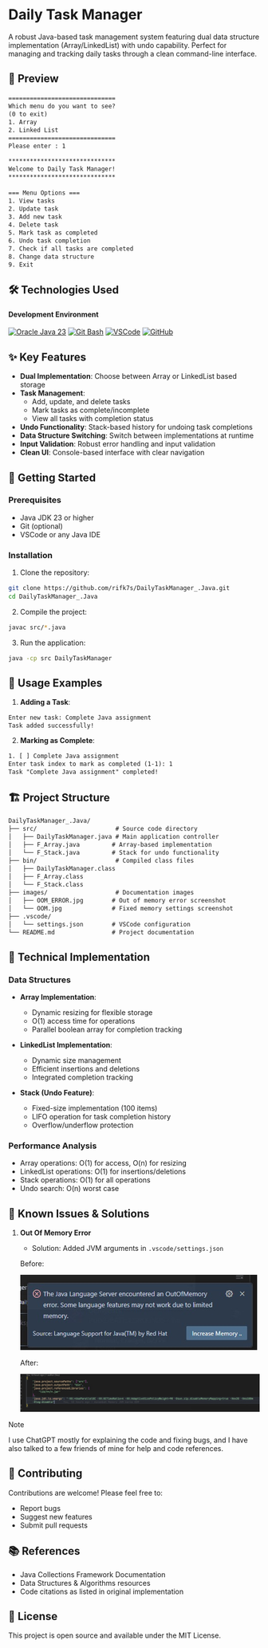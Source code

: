 # Daily Task Manager

A robust Java-based task management system featuring dual data structure implementation (Array/LinkedList) with undo capability. Perfect for managing and tracking daily tasks through a clean command-line interface.

## 📸 Preview
```
==============================
Which menu do you want to see?
(0 to exit)
1. Array
2. Linked List
==============================
Please enter : 1
```
```
******************************
Welcome to Daily Task Manager!
******************************

=== Menu Options ===
1. View tasks
2. Update task
3. Add new task
4. Delete task
5. Mark task as completed
6. Undo task completion
7. Check if all tasks are completed
8. Change data structure
9. Exit
```

## 🛠️ Technologies Used
#### Development Environment
  [![Oracle Java 23](https://img.shields.io/badge/Oracle%20Java%2023-ED8B00?style=flat&logo=openjdk&logoColor=white)](https://www.oracle.com/java/)
  [![Git Bash](https://img.shields.io/badge/Gitbash%20--f14e32?logo=git)](https://git-scm.com/downloads)
  [![VSCode](https://img.shields.io/badge/VSCode-0086d1?style=flat&logo=internetcomputer&logoColor=white)](https://code.visualstudio.com/download) 
  [![GitHub](https://img.shields.io/badge/GitHub%20-ts?logo=github&logoColor=black&labelColor=white&color=54a5e3)](https://github.com)

## ✨ Key Features
- **Dual Implementation**: Choose between Array or LinkedList based storage
- **Task Management**:
  - Add, update, and delete tasks
  - Mark tasks as complete/incomplete
  - View all tasks with completion status
- **Undo Functionality**: Stack-based history for undoing task completions
- **Data Structure Switching**: Switch between implementations at runtime
- **Input Validation**: Robust error handling and input validation
- **Clean UI**: Console-based interface with clear navigation

## 🚀 Getting Started

### Prerequisites
- Java JDK 23 or higher
- Git (optional)
- VSCode or any Java IDE

### Installation
1. Clone the repository:
```bash
git clone https://github.com/rifk7s/DailyTaskManager_.Java.git
cd DailyTaskManager_.Java
```

2. Compile the project:
```bash
javac src/*.java
```

3. Run the application:
```bash
java -cp src DailyTaskManager
```

## 📖 Usage Examples

1. **Adding a Task**:
```
Enter new task: Complete Java assignment
Task added successfully!
```

2. **Marking as Complete**:
```
1. [ ] Complete Java assignment
Enter task index to mark as completed (1-1): 1
Task "Complete Java assignment" completed!
```

## 🏗️ Project Structure
```
DailyTaskManager_.Java/
├── src/                      # Source code directory
│   ├── DailyTaskManager.java # Main application controller
│   ├── F_Array.java         # Array-based implementation
│   └── F_Stack.java         # Stack for undo functionality
├── bin/                      # Compiled class files
│   ├── DailyTaskManager.class
│   ├── F_Array.class
│   └── F_Stack.class
├── images/                   # Documentation images
│   ├── OOM_ERROR.jpg        # Out of memory error screenshot
│   └── OOM.jpg              # Fixed memory settings screenshot
├── .vscode/
│   └── settings.json        # VSCode configuration
└── README.md                # Project documentation
```

## 🔧 Technical Implementation

### Data Structures
- **Array Implementation**:
  - Dynamic resizing for flexible storage
  - O(1) access time for operations
  - Parallel boolean array for completion tracking

- **LinkedList Implementation**:
  - Dynamic size management
  - Efficient insertions and deletions
  - Integrated completion tracking

- **Stack (Undo Feature)**:
  - Fixed-size implementation (100 items)
  - LIFO operation for task completion history
  - Overflow/underflow protection

### Performance Analysis
- Array operations: O(1) for access, O(n) for resizing
- LinkedList operations: O(1) for insertions/deletions
- Stack operations: O(1) for all operations
- Undo search: O(n) worst case

## 🐛 Known Issues & Solutions
1. **Out Of Memory Error**
   - Solution: Added JVM arguments in `.vscode/settings.json`
   
   Before:
   
   ![OOM Error](https://github.com/rifk7s/DailyTaskManager_.Java/blob/main/images/OOM_ERROR.jpg?raw=true)
   
   After:
   
   ![OOM Fixed](https://github.com/rifk7s/DailyTaskManager_.Java/blob/main/images/OOM.jpg?raw=true)

> [!NOTE]  
> I use ChatGPT mostly for explaining the code and fixing bugs, and I have also talked to a few friends of mine for help and code references.

## 🤝 Contributing
Contributions are welcome! Please feel free to:
- Report bugs
- Suggest new features
- Submit pull requests

## 📚 References
- Java Collections Framework Documentation
- Data Structures & Algorithms resources
- Code citations as listed in original implementation

## 📝 License
This project is open source and available under the MIT License.
```

